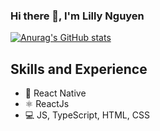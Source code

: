 ### Hi there 👋, I'm Lilly Nguyen

[![Anurag's GitHub stats](https://github-readme-stats.vercel.app/api?username=lilyLILYLL)](https://github.com/anuraghazra/github-readme-stats)

## Skills and Experience
* 📱 React Native
* ⚛ ReactJs
* 💻 JS, TypeScript, HTML, CSS
